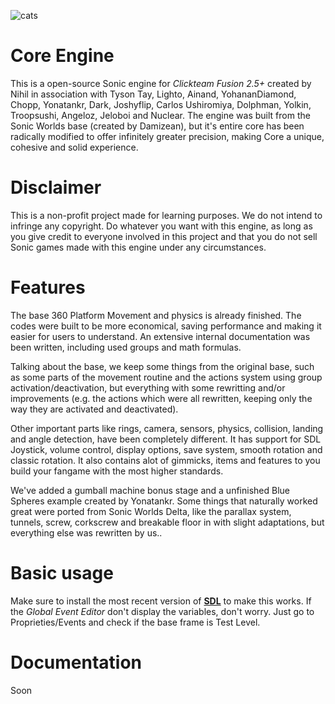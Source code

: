 ![cats](https://user-images.githubusercontent.com/66818008/110716817-a7a4f900-81e6-11eb-9fdf-2d727352bcb1.png)

# Core Engine

This is a open-source Sonic engine for _Clickteam Fusion 2.5+_ created by Nihil in association with Tyson Tay, Lighto, Ainand, YohananDiamond, Chopp, Yonatankr, Dark, Joshyflip, Carlos Ushiromiya, Dolphman, Yolkin, Troopsushi, Angeloz, Jeloboi and Nuclear. The engine was built from the Sonic Worlds base (created by Damizean), but it's entire core has been radically modified to offer infinitely greater precision, making Core a unique, cohesive and solid experience.

# Disclaimer

This is a non-profit project made for learning purposes. We do not intend to infringe any copyright. Do whatever you want with this engine, as long as you give credit to everyone involved in this project and that you do not sell Sonic games made with this engine under any circumstances.

# Features

The base 360 Platform Movement and physics is already finished. The codes were built to be more economical, saving performance and making it easier for users to understand. An extensive internal documentation was been written, including used groups and math formulas.

Talking about the base, we keep some things from the original base, such as some parts of the movement routine and the actions system using group activation/deactivation, but everything with some rewritting and/or improvements (e.g. the actions which were all rewritten, keeping only the way they are activated and deactivated).

Other important parts like rings, camera, sensors, physics, collision, landing and angle detection, have been completely different. It has support for SDL Joystick, volume control, display options, save system, smooth rotation and classic rotation. It also contains alot of gimmicks, items and features to you build your fangame with the most higher standards.

We've added a gumball machine bonus stage and a unfinished Blue Spheres example created by Yonatankr. Some things that naturally worked great were ported from Sonic Worlds Delta, like the parallax system, tunnels, screw, corkscrew and breakable floor in with slight adaptations, but everything else was rewritten by us..

# Basic usage

Make sure to install the most recent version of [**SDL**](https://github.com/SortaCore/SDLJoystick/releases) to make this works. If the _Global Event Editor_ don't display the variables, don't worry. Just go to Proprieties/Events and check if the base frame is Test Level.

# Documentation

Soon
